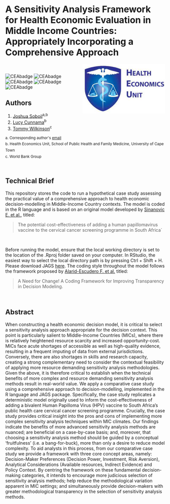 # A Sensitivity Analysis Framework for Health Economic Evaluation in Middle Income Countries: Appropriately Incorporating a Comprehensive Approach

<img src="misc/logo.jpg" width="260" align="right" />
<br/>

![CEAbadge](https://img.shields.io/github/issues/jSoboil/Dissertation)
![CEAbadge](https://img.shields.io/github/last-commit/jSoboil/Dissertation)
![CEAbadge](https://img.shields.io/github/license/jSoboil/Dissertation)
![CEAbadge](https://img.shields.io/badge/R-v4.0.0+-blue)
![CEAbadge](https://img.shields.io/badge/JAGS-v4.3.0-blue)

## Authors
1. [Joshua Soboil](https://orcid.org/0000-0003-1362-8465)<sup>a,b</sup>
2. [Lucy Cunnama](https://orcid.org/0000-0003-2134-4905)<sup>b</sup>
3. [Tommy Wilkinson](https://orcid.org/0000-0003-0806-2196)<sup>c</sup>

<sup>a. Corresponding author's [email](mailto:soboil.joshua@gmail.com) <br/>
b. Health Economics Unit, School of Public Health and Family Medicine, University of Cape Town <br/>
c. World Bank Group <br/>
<sup>
<br/>

## Technical Brief
This repository stores the code to run a hypothetical case study assessing the practical value of a comprehensive approach to health economic decision-modelling in Middle-Income Country contexts. The model is coded in the R language and is based on an original model developed by [Sinanovic E. et al.](https://doi.org/10.1016/j.vaccine.2009.08.004), titled:

>The potential cost-effectiveness of adding a human papillomavirus vaccine to the cervical cancer screening programme in South Africa`

<br/>

Before running the model, ensure that the local working directory is set to the location of the .Rproj folder saved on your computer. In RStudio, the easiest way to select the local directory path is by pressing Ctrl + Shift + H. Please download JAGS [here](https://sourceforge.net/projects/mcmc-jags/files/JAGS/4.x/). The coding style throughout the model follows the framework proposed by [Alarid-Escudero F. et al.](https://doi.org/10.1007/s40273-019-00837-x) titled:

>A Need for Change! A Coding Framework for Improving Transparency in Decision Modeling. 

<br/>

## Abstract
When constructing a health economic decision model, it is critical to select a sensitivity analysis approach appropriate for the decision context. This point is particularly salient to Middle-Income Countries (MICs), where there is relatively heightened resource scarcity and increased opportunity-cost. MICs face acute shortages of accessible as well as high-quality evidence, resulting in a frequent imputing of data from external jurisdictions. Conversely, there are also shortages in skills and research capacity, creating a strong complementary need to consider the contextual feasibility of applying more resource demanding sensitivity analysis methodologies. Given the above, it is therefore critical to establish when the technical benefits of more complex and resource demanding sensitivity analysis methods result in real-world value. We apply a comparative case study using a comprehensive approach to decision-modelling, implemented in the R language and JAGS package. Specifically, the case study replicates a deterministic model originally used to inform the cost-effectiveness of adding a bivalent Human Papilloma Virus (HPV) vaccine to South Africa’s public health care cervical cancer screening programme. Crucially, the case study provides critical insight into the pros and cons of implementing more complex sensitivity analysis techniques within MIC climates. Our findings indicate the benefits of more advanced sensitivity analysis methods are nuanced; are beneficial on a case-by-case basis; and, moreover, that choosing a sensitivity analysis method should be guided by a conceptual ‘fruitfulness’ (i.e. a bang-for-buck), more than only a desire to reduce model complexity. To aid analysts in this process, from our comparative case study we provide a framework with three core concept areas, namely: Decision-Maker Preferences (Decision Power, Investment, Risk Aversion), Analytical Considerations (Available resources, Indirect Evidence) and Policy Context. By centring the framework on these fundamental decision-making categories, it intends to encourage more judicious selection of sensitivity analysis methods; help reduce the methodological variation apparent in MIC settings; and simultaneously provide decision-makers with greater methodological transparency in the selection of sensitivity analysis methods.